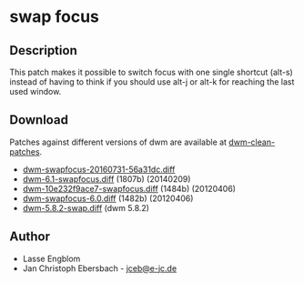 # swap focus

## Description
This patch makes it possible to switch focus with one single shortcut (alt-s) instead of having to think if you should use alt-j or alt-k for reaching the last used window.

## Download
Patches against different versions of dwm are available at
[dwm-clean-patches](https://github.com/jceb/dwm-clean-patches).

* [dwm-swapfocus-20160731-56a31dc.diff](dwm-swapfocus-20160731-56a31dc.diff)
* [dwm-6.1-swapfocus.diff](dwm-6.1-swapfocus.diff) (1807b) (20140209)
* [dwm-10e232f9ace7-swapfocus.diff](dwm-10e232f9ace7-swapfocus.diff) (1484b) (20120406)
* [dwm-swapfocus-6.0.diff](dwm-swapfocus-6.0.diff) (1482b) (20120406)
* [dwm-5.8.2-swap.diff](dwm-5.8.2-swap.diff) (dwm 5.8.2)

## Author
* Lasse Engblom
* Jan Christoph Ebersbach - <jceb@e-jc.de>
